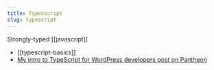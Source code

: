 ```yaml
--- 
title: Typesscript
slug: typescript
---
```


Strongly-typed [[javascript]]

- [[typescript-basics]]
- [My intro to TypeScript for WordPress developers post on Pantheon](https://pantheon.io/blog/typescript-wordpress-basics)